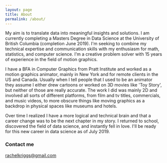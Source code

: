 ```yaml
---
layout: page
title: About
permalink: /about/
---
```


My aim is to translate data into meaningful insights and solutions. I am currently completing a Masters Degree in Data Science at the University of British Columbia (completion June 2019). I'm seeking to combine my technical expertise and communication skills with my enthusiasm for math, statistics, and computer science. I'm a creative problem solver with 15 years of experience in the field of motion graphics.

I have a BFA in Computer Graphics from Pratt Institute and worked as a motion graphics animator, mainly in New York and for remote clients in the US and Canada. Usually when I tell people that I used to be an animator they assume I either drew cartoons or worked on 3D movies like 'Toy Story', but neither of those are really accurate. The work I did was mainly 2D and involved all sorts of different platforms, from film and tv titles, commercials, and music videos, to more obscure things like moving graphics as a backdrop in physical spaces like museums and hotels.

Over time I realized I have a more logical and technical brain and that a career change was to be the next chapter in my story. I returned to school, discovered the field of data science, and instantly fell in love. I'll be ready for this new career in data science as of July 2019. 

### Contact me

[rachelkriggs@gmail.com](mailto:rachelkriggs@gmail.com)
